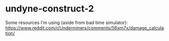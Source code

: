 # undyne-construct-2

Some resources I'm using (aside from bad time simulator):
https://www.reddit.com/r/Underminers/comments/56xm7x/damage_calculation/
